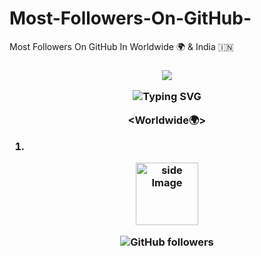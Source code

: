 # Most-Followers-On-GitHub-
Most Followers On GitHub In Worldwide 🌍 &amp; India 🇮🇳


<h3 align="center">

![](https://capsule-render.vercel.app/api?type=waving&color=gradient&height=150&section=header)

<p align="center">
  <div align="center">
    <img
        src="https://readme-typing-svg.herokuapp.com?font=GlossAndBloom&size=30&duration=4997&color=993300&background=FF673200&center=true&vCenter=true&lines=MOST+FOLLOWERS+;ON+GITHUB+;"
            alt="Typing SVG"
        />
    </a>
</p>
</div>

<Worldwide🌍>


1.

<img src="https://avatars.githubusercontent.com/u/1024025?v=4" alt="side Image" align="center" width="100" height="auto" />


![GitHub followers](https://img.shields.io/github/followers/torvalds?style=flat&label=FOLLOWERS)
